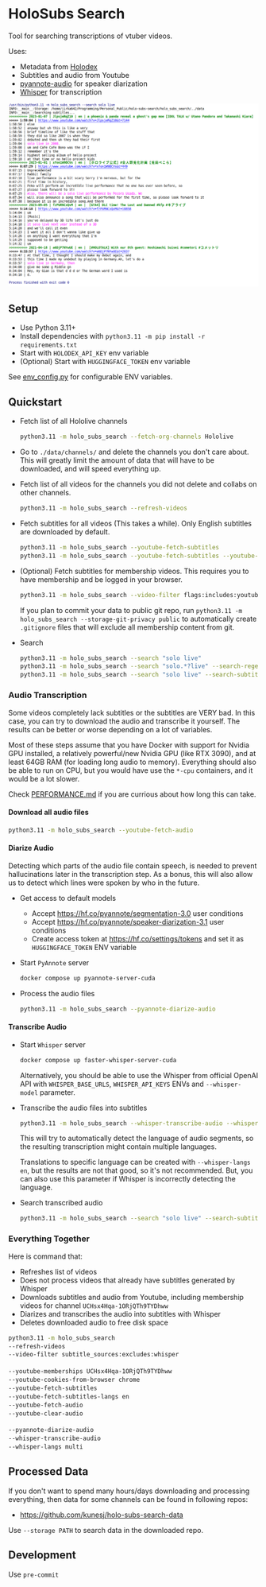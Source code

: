 # HoloSubs Search

Tool for searching transcriptions of vtuber videos.

Uses:
- Metadata from [Holodex](https://holodex.net)
- Subtitles and audio from Youtube
- [pyannote-audio](https://github.com/pyannote/pyannote-audio) for speaker diarization
- [Whisper](https://github.com/fedirz/faster-whisper-server) for transcription

![example.png](./example.png)


## Setup

- Use Python 3.11+
- Install dependencies with `python3.11 -m pip install -r requirements.txt`
- Start with `HOLODEX_API_KEY` env variable
- (Optional) Start with `HUGGINGFACE_TOKEN` env variable

See [env_config.py](./holo_subs_search/env_config.py) for configurable ENV variables. 


## Quickstart

- Fetch list of all Hololive channels

    ```bash
    python3.11 -m holo_subs_search --fetch-org-channels Hololive
    ```


- Go to `./data/channels/` and delete the channels you don't care about. This will greatly limit the amount of data that will have to be downloaded, and will speed everything up.


- Fetch list of all videos for the channels you did not delete and collabs on other channels.

    ```bash
    python3.11 -m holo_subs_search --refresh-videos
    ```


- Fetch subtitles for all videos (This takes a while). Only English subtitles are downloaded by default.

    ```bash
    python3.11 -m holo_subs_search --youtube-fetch-subtitles
    python3.11 -m holo_subs_search --youtube-fetch-subtitles --youtube-fetch-subtitles-langs en jp id
    ```


- (Optional) Fetch subtitles for membership videos. This requires you to have membership and be logged in your browser.

    ```bash
    python3.11 -m holo_subs_search --video-filter flags:includes:youtube-membership --youtube-fetch-subtitles --youtube-memberships UCHsx4Hqa-1ORjQTh9TYDhww --youtube-cookies-from-browser chrome
    ```

  If you plan to commit your data to public git repo, run `python3.11 -m holo_subs_search --storage-git-privacy public` to automatically create `.gitignore` files that will exclude all membership content from git.


- Search

    ```bash
    python3.11 -m holo_subs_search --search "solo live"
    python3.11 -m holo_subs_search --search "solo.*?live" --search-regex
    python3.11 -m holo_subs_search --search "solo live" --search-subtitle-filter source:eq:youtube langs:includes:en
    ```


### Audio Transcription

Some videos completely lack subtitles or the subtitles are VERY bad. In this case, you can try to download the audio and transcribe it yourself. The results can be better or worse depending on a lot of variables.

Most of these steps assume that you have Docker with support for Nvidia GPU installed, a relatively powerful/new Nvidia GPU (like RTX 3090), and at least 64GB RAM (for loading long audio to memory). 
Everything should also be able to run on CPU, but you would have use the `*-cpu` containers, and it would be a lot slower.

Check [PERFORMANCE.md](./PERFORMANCE.md) if you are currious about how long this can take.

#### Download all audio files

```bash
python3.11 -m holo_subs_search --youtube-fetch-audio
```

#### Diarize Audio

Detecting which parts of the audio file contain speech, is needed to prevent hallucinations later in the transcription step. As a bonus, this will also allow us to detect which lines were spoken by who in the future.

- Get access to default models
    - Accept https://hf.co/pyannote/segmentation-3.0 user conditions
    - Accept https://hf.co/pyannote/speaker-diarization-3.1 user conditions
    - Create access token at https://hf.co/settings/tokens and set it as `HUGGINGFACE_TOKEN` ENV variable


- Start `PyAnnote` server
    ```bash
    docker compose up pyannote-server-cuda
    ```


- Process the audio files
    ```bash
    python3.11 -m holo_subs_search --pyannote-diarize-audio
    ```


#### Transcribe Audio

- Start `Whisper` server
    ```bash
    docker compose up faster-whisper-server-cuda
    ```
    
    Alternatively, you should be able to use the Whisper from official OpenAI API with `WHISPER_BASE_URLS`, `WHISPER_API_KEYS` ENVs and `--whisper-model` parameter.


- Transcribe the audio files into subtitles
    ```bash
    python3.11 -m holo_subs_search --whisper-transcribe-audio --whisper-langs multi
    ```
  
    This will try to automatically detect the language of audio segments, so the resulting transcription might contain multiple languages.  
    
    Translations to specific language can be created with `--whisper-langs en`, but the results are not that good, so it's not recommended. But, you can also use this parameter if Whisper is incorrectly detecting the language.


- Search transcribed audio
    ```bash
    python3.11 -m holo_subs_search --search "solo live" --search-subtitle-filter source:eq:whisper
    ```


### Everything Together

Here is command that:
- Refreshes list of videos
- Does not process videos that already have subtitles generated by Whisper
- Downloads subtitles and audio from Youtube, including membership videos for channel `UCHsx4Hqa-1ORjQTh9TYDhww`
- Diarizes and transcribes the audio into subtitles with Whisper
- Deletes downloaded audio to free disk space

```bash
python3.11 -m holo_subs_search 
--refresh-videos
--video-filter subtitle_sources:excludes:whisper

--youtube-memberships UCHsx4Hqa-1ORjQTh9TYDhww
--youtube-cookies-from-browser chrome
--youtube-fetch-subtitles
--youtube-fetch-subtitles-langs en
--youtube-fetch-audio
--youtube-clear-audio

--pyannote-diarize-audio
--whisper-transcribe-audio
--whisper-langs multi
```


## Processed Data

If you don't want to spend many hours/days downloading and processing everything, then data for some channels can be found in following repos:

- https://github.com/kunesj/holo-subs-search-data

Use `--storage PATH` to search data in the downloaded repo.


## Development

Use `pre-commit`
